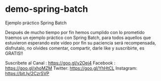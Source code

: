 # demo-spring-batch
Ejemplo práctico Spring Batch

Después de mucho tiempo por fin hemos cumplido con lo prometido traemos un ejemplo práctico con Spring Batch, para todos aquellos que estuvieron esperando este vídeo por fin su paciencia será recompensada, disfrutalo, no olvides comentar, compartir, darle like y suscribirte, es GRATIS!!

Suscribete al Canal : https://goo.gl/v2Oej4
Facebook : https://goo.gl/xhoMZM
Twitter: https://goo.gl/YhHtCL
Instagram: https://bit.ly/2CzrSVP
